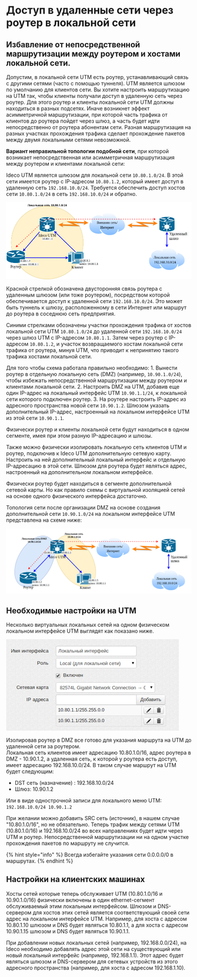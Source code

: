 # Доступ в удаленные сети через роутер в локальной сети

## Избавление от непосредственной маршрутизации между роутером и хостами локальной сети.

Допустим, в локальной сети UTM есть роутер, устанавливающий связь с другими сетями (часто с помощью туннеля). UTM является шлюзом по умолчанию для клиентов сети. Вы хотите настроить маршрутизацию на UTM так, чтобы клиенты получали доступ в удаленную сеть через роутер. Для этого роутер и клиенты локальной сети UTM должны находиться в разных подсетях. Иначе возникнет эффект асимметричной маршрутизации, при которой часть трафика от клиентов до роутера пойдет через шлюз, а часть будет идти непосредственно от роутера абонентам сети. Разная маршрутизация на разных участках прохождения трафика сделает прохождение пакетов между двумя локальными сетями невозможной.

**Вариант неправильной топологии подобной сети**, при которой возникает непосредственная или асимметричная маршрутизация между роутером и клиентами локальной сети:

Ideco UTM является шлюзом для локальной сети `10.80.1.0/24`. В этой сети имеется роутер с IP-адресом `10.80.1.2`, который имеет доступ в удаленную сеть `192.168.10.0/24`. Требуется обеспечить доступ хостов сети `10.80.1.0/24` в сеть `192.168.10.0/24` и обратно.

![](../.gitbook/assets/nets-var1.png)

Красной стрелкой обозначена двусторонняя связь роутера с удаленным шлюзом (или тоже роутером), посредством которой обеспечивается доступ к удаленной сети `192.168.10.0/24`. Это может быть туннель к шлюзу, расположенному в сети Интернет или маршрут до роутера в соседнюю сеть предприятия.

Синими стрелками обозначены участки прохождения трафика от хостов локальной сети UTM `10.80.1.0/24` до удаленной сети `192.168.10.0/24` через шлюз UTM c IP-адресом `10.80.1.1`. Затем через роутер с IP-адресом `10.80.1.2`, и участок возвращаемого хостам локальной сети трафика от роутера, минуя UTM, что приводит к непринятию такого трафика хостами локальной сети.

Для того чтобы схема работала правильно необходимо: 1. Вынести роутер в отдельную локальную сеть (DMZ) (например, `10.90.1.0/24`), чтобы избежать непосредственной маршрутизации между роутером и клиентами локальной сети. 2. Настроить DMZ на UTM, добавив еще один IP-адрес на локальный интерфейс UTM `10.90.1.1/24`, к локальной сети которого подключен роутер. 3. На роутере настроить IP-адрес из адресного пространства новой сети `10.90.1.2`. Шлюзом указать дополнительный IP-адрес, настроенный на локальном интерфейсе UTM из этой сети `10.90.1.1`.

Физически роутер и клиенты локальной сети будут находиться в одном сегменте, имея при этом разную IP-адресацию и шлюзы.

Также можно физически изолировать локальную сеть клиентов UTM и роутер, подключив к Ideco UTM дополнительную сетевую карту. Настроить на ней дополнительный локальный интерфейс и отдельную IP-адресацию в этой сети. Шлюзом для роутера будет являться адрес, настроенный на дополнительном локальном интерфейсе.

Физически роутер будет находиться в сегменте дополнительной сетевой карты. Но как правило схемы с виртуальной изоляцией сетей на основе одного физического интерфейса достаточно.

Топология сети после организации DMZ на основе создания дополнительной сети `10.90.1.0/24` на локальном интерфейсе UTM представлена на схеме ниже:

![](../.gitbook/assets/nets-var2.png)

## Необходимые настройки на UTM

Несколько виртуальных локальных сетей на одном физическом локальном интерфейсе UTM выглядят как показано ниже.

![](../attachments/2261350/2424924.png)

Изолировав роутер в DMZ все готово для указания маршрута на UTM до удаленной сети за роутером.\
Локальная сеть клиентов имеет адресацию 10.80.1.0/16, адрес роутера в DMZ - 10.90.1.2, а удаленная сеть, к которой у роутера есть доступ, имеет адресацию 192.168.10.0/24. В таком случае маршрут на UTM будет следующим:

* DST сеть (назначение) : 192.168.10.0/24
* Шлюз: 10.90.1.2

Или в виде однострочной записи для локального меню UTM: `192.168.10.0/24 10.90.1.2`

При желании можно добавить SRC сеть (источник), в нашем случае "10.80.1.0/16", но не обязательно. Теперь трафик между сетями UTM (10.80.1.0/16) и 192.168.10.0/24 во всех направлениях будет идти через UTM и роутер. Непосредственной маршрутизации ни на одном участке прохождения пакетов по маршруту не случится.

{% hint style="info" %}
Всегда избегайте указания сети 0.0.0.0/0 в маршрутах.
{% endhint %}

## Настройки на клиентских машинах

Хосты сетей которые теперь обслуживает UTM (10.80.1.0/16 и 10.90.1.0/16) физически включены в один ethernet-сегмент обслуживаемый этим локальным интерфейсом. Шлюзом и DNS-сервером для хостов этих сетей является соответствующий своей сети адрес на локальном интерфейсе UTM. Например, для хоста с адресом 10.80.1.10 шлюзом и DNS будет являться 10.80.1.1, а для хоста с адресом 10.90.1.15 шлюзом и DNS будет являться 10.90.1.1.

При добавлении новых локальных сетей (например, 192.168.0.0/24), на Ideco необходимо добавлять адрес этой сети на существующий или новый локальный интерфейс (например, 192.168.1.1). Этот адрес будет являться шлюзом и DNS-сервером для сетевых устройств из этого адресного пространства (например, для хоста с адресом 192.168.1.10).

